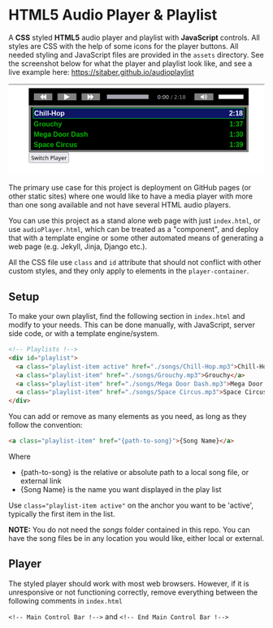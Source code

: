 # HTML5 Audio Player & Playlist

A __CSS__ styled __HTML5__ audio player and playlist with  __JavaScript__ controls. All styles are CSS with the help of some icons for the player buttons. All needed styling and JavaScript files are provided in the `assets` directory. See the screenshot below for what the player and playlist look like, and see a live example here: https://sitaber.github.io/audioplaylist

![Sample Screenshot](./screenshot.png)

The primary use case for this project is deployment on GitHub pages (or other static sites) where one would like to have a media player with more than one song available and not have several HTML audio players.

You can use this project as a stand alone web page with just `index.html`, or use `audioPlayer.html`, which can be treated as a "component", and deploy that with a template engine or some other automated means of generating a web page (e.g. Jekyll, Jinja, Django etc.).

All the CSS file use `class` and `id` attribute that should not conflict with other custom styles, and they only apply to elements in the `player-container`.

## Setup
To make your own playlist, find the following section in `index.html` and modify to your needs. This can be done manually, with JavaScript, server side code, or with a template engine/system.

```HTML
<!-- Playlists !-->
<div id="playlist">
  <a class="playlist-item active" href="./songs/Chill-Hop.mp3">Chill-Hop</a>
  <a class="playlist-item" href="./songs/Grouchy.mp3">Grouchy</a>   
  <a class="playlist-item" href="./songs/Mega Door Dash.mp3">Mega Door Dash</a>
  <a class="playlist-item" href="./songs/Space Circus.mp3">Space Circus</a>  
</div>
```
You can add or remove as many _<a>_ elements as you need, as long as they follow the convention:

```HTML
<a class="playlist-item" href="{path-to-song}">{Song Name}</a>
```

Where
- {path-to-song} is the relative or absolute path to a local song file, or external link
- {Song Name} is the name you want displayed in the play list

Use ```class="playlist-item active"``` on the anchor you want to be 'active', typically the first item in the list.

**NOTE:** You do not need the _songs_ folder contained in this repo. You can have the song files be in any location you would like, either local or external.

## Player
The styled player should work with most web browsers. However, if it is unresponsive or not functioning correctly, remove everything between the following comments in `index.html`

`<!-- Main Control Bar !-->` and `<!-- End Main Control Bar !-->`
